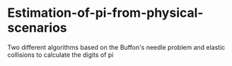 # Estimation-of-pi-from-physical-scenarios

Two different algorithms based on the Buffon's needle problem and elastic collisions to calculate the digits of pi
